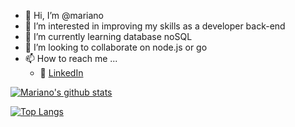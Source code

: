 - 👋 Hi, I’m @mariano
- 👀 I’m interested in improving my skills as a developer back-end
- 🌱 I’m currently learning database noSQL
- 💞️ I’m looking to collaborate on node.js or go
- 📫 How to reach me ...
  - :office: [LinkedIn](https://www.linkedin.com/in/mariano-san-vicente)

[![Mariano's github stats](https://github-readme-stats.vercel.app/api?username=marianosv&count_private=true&show_icons=true&theme=radical&hide_rank=false)](https://github.com/anuraghazra/github-readme-stats)


[![Top Langs](https://github-readme-stats.vercel.app/api/top-langs/?username=marianosv)](https://github.com/marianosv/github-readme-stats)
<!---
marianosv/marianosv is a ✨ special ✨ repository because its `README.md` (this file) appears on your GitHub profile.
You can click the Preview link to take a look at your changes.
--->
